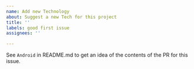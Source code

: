 ```yaml
---
name: Add new Technology
about: Suggest a new Tech for this project
title: ''
labels: good first issue
assignees: ''

---
```


See `Android` in README.md to get an idea of the contents of the PR for this issue.
